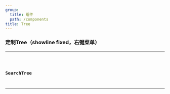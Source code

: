 ```yaml
---
group:
  title: 组件
  path: /components
title: Tree
---
```


### 定制Tree（showline fixed，右键菜单）
****
<code src="./tree.tsx">

### SearchTree
****
<code src="./searchTree.tsx">